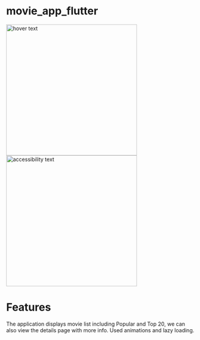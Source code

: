 # movie_app_flutter
<p align="left">
  <img src="https://github.com/user-attachments/assets/faee439a-4927-4c39-a083-9025f498fb11" width="350" title="hover text">
  <img src="https://github.com/user-attachments/assets/1b31ed44-0e54-46d1-a9e0-88786f8a74d9" width="350" alt="accessibility text">
</p>

# Features
 The application displays movie list including Popular and Top 20, we can also view the details page with more info. Used animations and lazy loading.
